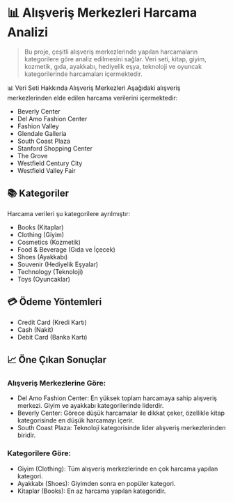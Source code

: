 # 📊 Alışveriş Merkezleri Harcama Analizi
> Bu proje, çeşitli alışveriş merkezlerinde yapılan harcamaların kategorilere göre analiz edilmesini sağlar. Veri seti, kitap, giyim, kozmetik, gıda, ayakkabı, hediyelik eşya, teknoloji ve oyuncak kategorilerinde harcamaları içermektedir.

📊 Veri Seti Hakkında
Alışveriş Merkezleri
Aşağıdaki alışveriş merkezlerinden elde edilen harcama verilerini içermektedir:

- Beverly Center
- Del Amo Fashion Center
- Fashion Valley
- Glendale Galleria
- South Coast Plaza
- Stanford Shopping Center
- The Grove
- Westfield Century City
- Westfield Valley Fair
## 📚 Kategoriler
Harcama verileri şu kategorilere ayrılmıştır:

- Books (Kitaplar)
- Clothing (Giyim)
- Cosmetics (Kozmetik)
- Food & Beverage (Gıda ve İçecek)
- Shoes (Ayakkabı)
- Souvenir (Hediyelik Eşyalar)
- Technology (Teknoloji)
- Toys (Oyuncaklar)
## 💳 Ödeme Yöntemleri
- Credit Card (Kredi Kartı)
- Cash (Nakit)
- Debit Card (Banka Kartı)
## 📈 Öne Çıkan Sonuçlar
### Alışveriş Merkezlerine Göre:
- Del Amo Fashion Center: En yüksek toplam harcamaya sahip alışveriş merkezi. Giyim ve ayakkabı kategorilerinde liderdir.
- Beverly Center: Görece düşük harcamalar ile dikkat çeker, özellikle kitap kategorisinde en düşük harcamayı içerir.
- South Coast Plaza: Teknoloji kategorisinde lider alışveriş merkezlerinden biridir.
### Kategorilere Göre:
- Giyim (Clothing): Tüm alışveriş merkezlerinde en çok harcama yapılan kategori.
- Ayakkabı (Shoes): Giyimden sonra en popüler kategori.
- Kitaplar (Books): En az harcama yapılan kategoridir.

